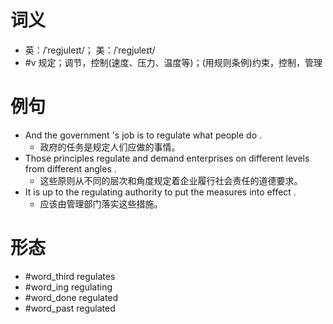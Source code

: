 # 词义
- 英：/ˈreɡjuleɪt/； 美：/ˈreɡjuleɪt/
- #v 规定；调节，控制(速度、压力、温度等)；(用规则条例)约束，控制，管理
# 例句
- And the government 's job is to regulate what people do .
	- 政府的任务是规定人们应做的事情。
- Those principles regulate and demand enterprises on different levels from different angles .
	- 这些原则从不同的层次和角度规定着企业履行社会责任的道德要求。
- It is up to the regulating authority to put the measures into effect .
	- 应该由管理部门落实这些措施。
# 形态
- #word_third regulates
- #word_ing regulating
- #word_done regulated
- #word_past regulated
